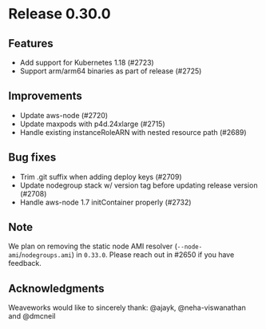 # Release 0.30.0

## Features

- Add support for Kubernetes 1.18 (#2723)
- Support arm/arm64 binaries as part of release (#2725)

## Improvements

- Update aws-node (#2720)
- Update maxpods with p4d.24xlarge (#2715)
- Handle existing instanceRoleARN with nested resource path (#2689)

## Bug fixes

- Trim .git suffix when adding deploy keys (#2709)
- Update nodegroup stack w/ version tag before updating release version (#2708)
- Handle aws-node 1.7 initContainer properly (#2732)

## Note

We plan on removing the static node AMI resolver (`--node-ami`/`nodegroups.ami`) in `0.33.0`. Please reach out in #2650 if you have feedback.

## Acknowledgments
Weaveworks would like to sincerely thank:
@ajayk, @neha-viswanathan and @dmcneil
